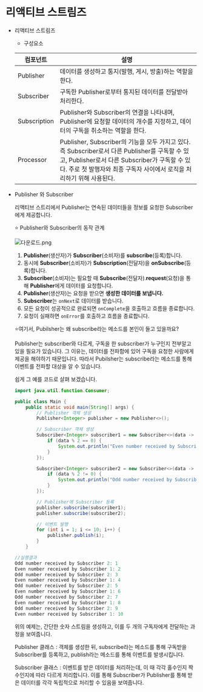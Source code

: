 # 리액티브 스트림즈

- 리액티브 스트림즈
    - 구성요소
    
    | 컴포넌트 | 설명 |
    | --- | --- |
    | Publisher | 데이터를 생성하고 통지(발행, 게시, 방출)하는 역할을 한다. |
    | Subscriber | 구독한 Publisher로부터 통지된 데이터를 전달받아 처리한다. |
    | Subscription | Publisher와 Subscriber의 연결을 나타내며, Publisher에 요청할 데이터의 개수를 지정하고, 데이터의 구독을 취소하는 역할을 한다. |
    | Processor | Publisher, Subscriber의 기능을 모두 가지고 있다. 즉 Subscriber로서 다른 Publisher를 구독할 수 있고, Publisher로서 다른 Subscriber가  구독할 수 있다. 주로 첫 발행자와 최종 구독자 사이에서 로직을 처리하기 위해 사용된다. |

- Publisher 와 Subscriber
    
    리액티브 스트리에서 Publisher는 연속된 데이터들을 정보를 요청한 Subscriber에게 제공합니다.
    
    ⭐ Publisher와 Subscriber의 동작 관계
    
    ![다운로드.png](%E1%84%85%E1%85%B5%E1%84%8B%E1%85%A2%E1%86%A8%E1%84%90%E1%85%B5%E1%84%87%E1%85%B3%20%E1%84%89%E1%85%B3%E1%84%90%E1%85%B3%E1%84%85%E1%85%B5%E1%86%B7%E1%84%8C%E1%85%B3%20b34178ce8d7342ffa4a1c546ccafdb6e/%25E1%2584%2583%25E1%2585%25A1%25E1%2584%258B%25E1%2585%25AE%25E1%2586%25AB%25E1%2584%2585%25E1%2585%25A9%25E1%2584%2583%25E1%2585%25B3.png)
    
    1. **Publisher**(생산자)가 **Subscriber**(소비자)를 **subscribe**(등록)합니다.
    2. 동시에 **Subscriber**(소비자)가 **Subscription**(전달자)을 **onSubscribe**(등록)합니다.
    3. **Subscriber**(소비자)는 필요할 때 **Subscribe**(전달자).**request**(요청)을 통해 **Publisher**에게 데이터를 요청합니다.
    4. **Publisher**(생산자)는 요청을 받으면 **생성한 데이터를 보냅니다.**
    5. **Subscriber**는 `onNext`로 데이터를 받습니다.
    6. 모든 요청이 성공적으로 완료되면 `onComplete`을 호출하고 흐름을 종료합니다.
    7. 요청이 실패하면 `onError`를 호출하고 흐름을 종료합니다.
    
    ⭐여기서, Pubilsher는 왜 subscribe라는 메소드를 본인이 들고 있을까요?
    
     Publisher는 subscriber와 다르게, 구독을 한 subscriber가 누구인지 전부알고 있을 필요가 있습니다. 그 이유는, 데이터를 전파함에 있어 구독을 요청한 사람에게 제공을 해야하기 때문입니다. 따라서 Pubilsher는 subscribe라는 메소드를 통해 이벤트를 전파할 대상을 알 수 있습니다.
    
    쉽게 그 예를 코드로 살펴 보겠습니다.
    
    ```java
    import java.util.function.Consumer;
    
    public class Main {
        public static void main(String[] args) {
            // Publisher 객체 생성
            Publisher<Integer> publisher = new Publisher<>();
    
            // Subscriber 객체 생성
            Subscriber<Integer> subscriber1 = new Subscriber<>(data -> {
                if (data % 2 == 0) {
                    System.out.println("Even number received by Subscriber 1: " + data);
                }
            });
    
            Subscriber<Integer> subscriber2 = new Subscriber<>(data -> {
                if (data % 2 != 0) {
                    System.out.println("Odd number received by Subscriber 2: " + data);
                }
            });
    
            // Publisher에 Subscriber 등록
            publisher.subscribe(subscriber1);
            publisher.subscribe(subscriber2);
    
            // 이벤트 발행
            for (int i = 1; i <= 10; i++) {
                publisher.publish(i);
            }
        }
    
    //실행결과
    Odd number received by Subscriber 2: 1
    Even number received by Subscriber 1: 2
    Odd number received by Subscriber 2: 3
    Even number received by Subscriber 1: 4
    Odd number received by Subscriber 2: 5
    Even number received by Subscriber 1: 6
    Odd number received by Subscriber 2: 7
    Even number received by Subscriber 1: 8
    Odd number received by Subscriber 2: 9
    Even number received by Subscriber 1: 10
    ```
    
    위의 예제는, 간단한 숫자 스트림을 생성하고, 이를 두 개의 구독자에게 전달하는 과정을 보여줍니다.
    
    Publisher 클래스 : 객체를 생성한 뒤, subscribe라는 메소드를 통해 구독받을 Subscriber를 등록하고, publish라는 메소드를 통해 이벤트를 발생시킵니다.
    
    Subscriber 클래스 : 이벤트를 받은 데이터를 처리하는데, 이 때 각각 홀수인지 짝수인지에 따라 다르게 처리합니다. 이를 통해 Subscriber가 Publisher를 통해 받은 데이터를 각각 독립적으로 처리할 수 있음을 보여줍니다.